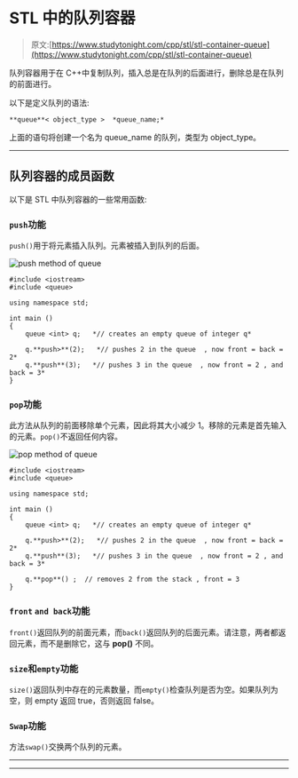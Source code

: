 # STL 中的队列容器

> 原文:[https://www.studytonight.com/cpp/stl/stl-container-queue](https://www.studytonight.com/cpp/stl/stl-container-queue)

队列容器用于在 C++中复制队列，插入总是在队列的后面进行，删除总是在队列的前面进行。

以下是定义队列的语法:

```
**queue**< object_type >  *queue_name;*
```

上面的语句将创建一个名为 queue_name 的队列，类型为 object_type。

* * *

## 队列容器的成员函数

以下是 STL 中队列容器的一些常用函数:

### `push`功能

`push()`用于将元素插入队列。元素被插入到队列的后面。

![push method of queue](../Images/be44f6d86259fc32b8c5e37fcb1e4a04.png)

```
#include <iostream>      
#include <queue> 

using namespace std;   

int main ()
{
    queue <int> q;   *// creates an empty queue of integer q* 

    q.**push>**(2);   *// pushes 2 in the queue  , now front = back = 2*
    q.**push**(3);   *// pushes 3 in the queue  , now front = 2 , and back = 3*
}
```

### `pop`功能

此方法从队列的前面移除单个元素，因此将其大小减少 1。移除的元素是首先输入的元素。`pop()`不返回任何内容。

![pop method of queue](../Images/496c3277e1c9054b71070b6801e19076.png)

```
#include <iostream>      
#include <queue> 

using namespace std;   

int main ()
{
    queue <int> q;   *// creates an empty queue of integer q* 

    q.**push>**(2);   *// pushes 2 in the queue  , now front = back = 2*
    q.**push**(3);   *// pushes 3 in the queue  , now front = 2 , and back = 3*

    q.**pop**() ;  // removes 2 from the stack , front = 3
}
```

### `front` `and back`功能

`front()`返回队列的前面元素，而`back()`返回队列的后面元素。请注意，两者都返回元素，而不是删除它，这与 **pop()** 不同。

### `size`和`empty`功能

`size()`返回队列中存在的元素数量，而`empty()`检查队列是否为空。如果队列为空，则 empty 返回 true，否则返回 false。

### `Swap`功能

方法`swap()`交换两个队列的元素。

* * *

* * *